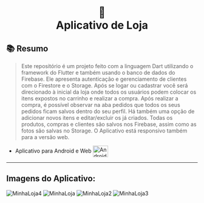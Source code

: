<h1 align="center">
🛒<br>Aplicativo de Loja 
</h1>

## 📚 Resumo

> Este repositório é um projeto feito com a linguagem Dart utilizando o framework do Flutter e também usando o banco de dados do Firebase. Ele apresenta autenticação e gerenciamento de clientes com o Firestore e o Storage. Após se logar ou cadastrar você será direcionado à inicial da loja onde todos os usuários podem colocar os itens expostos no carrinho e realizar a compra. Após realizar a compra, é possível observar na aba pedidos que todos os seus pedidos ficam salvos dentro do seu perfil. Há também uma opção de adicionar novos itens e editar/excluir os já criados. Todas os produtos, compras e clientes são salvos nos Firebase, assim como as fotos são salvas no Storage. O Aplicativo está responsivo também para a versão web.

- Aplicativo para Android e Web <img align="center" alt="Android" height="30" width="40" src="https://cdn-icons-png.flaticon.com/512/174/174836.png"> 


---

## Imagens do Aplicativo:
 
![MinhaLoja4](https://github.com/MateusMaccos/android-mobile-shop/assets/75508372/67793989-e578-4996-a35a-7d984d0a46e4)
![MinhaLoja](https://github.com/MateusMaccos/android-mobile-shop/assets/75508372/ef04733a-3bcd-4780-9630-4f66a9d22339)
![MinhaLoja2](https://github.com/MateusMaccos/android-mobile-shop/assets/75508372/0bba54a6-d2c2-4ebd-b0cf-494514d63472)
![MinhaLoja3](https://github.com/MateusMaccos/android-mobile-shop/assets/75508372/e073b089-4aba-4509-b1f0-1cb802e5f25b)

